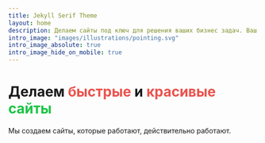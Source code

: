 ```yaml
---
title: Jekyll Serif Theme
layout: home
description: Делаем сайты под ключ для решения ваших бизнес задач. Ваш сайт будет быстрым, красивым и надёжным инструментом для бизнеса. 
intro_image: "images/illustrations/pointing.svg"
intro_image_absolute: true
intro_image_hide_on_mobile: true
---
```


# Делаем <span style="color:#ea524d">быстрые</span> и <span style="color:#ea524d">красивые</span> <span style="color:#19c443">сайты</span>

Мы создаем сайты, которые работают, действительно работают.
